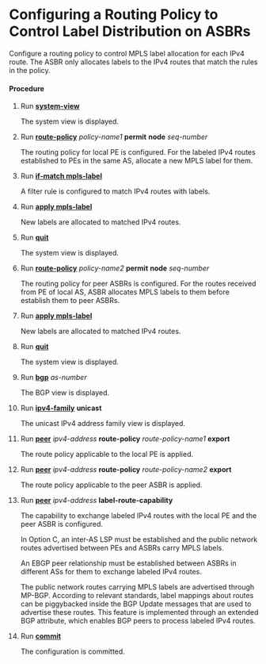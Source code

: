 Configuring a Routing Policy to Control Label Distribution on ASBRs
===================================================================

Configure a routing policy to control MPLS label allocation for each IPv4 route. The ASBR only allocates labels to the IPv4 routes that match the rules in the policy.

#### Procedure

1. Run [**system-view**](cmdqueryname=system-view)
   
   
   
   The system view is displayed.
2. Run [**route-policy**](cmdqueryname=route-policy) *policy-name1* **permit** **node** *seq-number*
   
   
   
   The routing policy for local PE is configured. For the labeled IPv4 routes established to PEs in the same AS, allocate a new MPLS label for them.
3. Run [**if-match mpls-label**](cmdqueryname=if-match+mpls-label)
   
   
   
   A filter rule is configured to match IPv4 routes with labels.
4. Run [**apply mpls-label**](cmdqueryname=apply+mpls-label)
   
   
   
   New labels are allocated to matched IPv4 routes.
5. Run [**quit**](cmdqueryname=quit)
   
   
   
   The system view is displayed.
6. Run [**route-policy**](cmdqueryname=route-policy) *policy-name2* **permit** **node** *seq-number*
   
   
   
   The routing policy for peer ASBRs is configured. For the routes received from PE of local AS, ASBR allocates MPLS labels to them before establish them to peer ASBRs.
7. Run [**apply mpls-label**](cmdqueryname=apply+mpls-label)
   
   
   
   New labels are allocated to matched IPv4 routes.
8. Run [**quit**](cmdqueryname=quit)
   
   
   
   The system view is displayed.
9. Run [**bgp**](cmdqueryname=bgp) *as-number*
   
   
   
   The BGP view is displayed.
10. Run [**ipv4-family**](cmdqueryname=ipv4-family) **unicast**
    
    
    
    The unicast IPv4 address family view is displayed.
11. Run [**peer**](cmdqueryname=peer) *ipv4-address* **route-policy** *route-policy-name1* **export**
    
    
    
    The route policy applicable to the local PE is applied.
12. Run [**peer**](cmdqueryname=peer) *ipv4-address* **route-policy** *route-policy-name2* **export**
    
    
    
    The route policy applicable to the peer ASBR is applied.
13. Run [**peer**](cmdqueryname=peer) *ipv4-address* **label-route-capability**
    
    
    
    The capability to exchange labeled IPv4 routes with the local PE and the peer ASBR is configured.
    
    
    
    In Option C, an inter-AS LSP must be established and the public network routes advertised between PEs and ASBRs carry MPLS labels.
    
    An EBGP peer relationship must be established between ASBRs in different ASs for them to exchange labeled IPv4 routes.
    
    The public network routes carrying MPLS labels are advertised through MP-BGP. According to relevant standards, label mappings about routes can be piggybacked inside the BGP Update messages that are used to advertise these routes. This feature is implemented through an extended BGP attribute, which enables BGP peers to process labeled IPv4 routes.
14. Run [**commit**](cmdqueryname=commit)
    
    
    
    The configuration is committed.